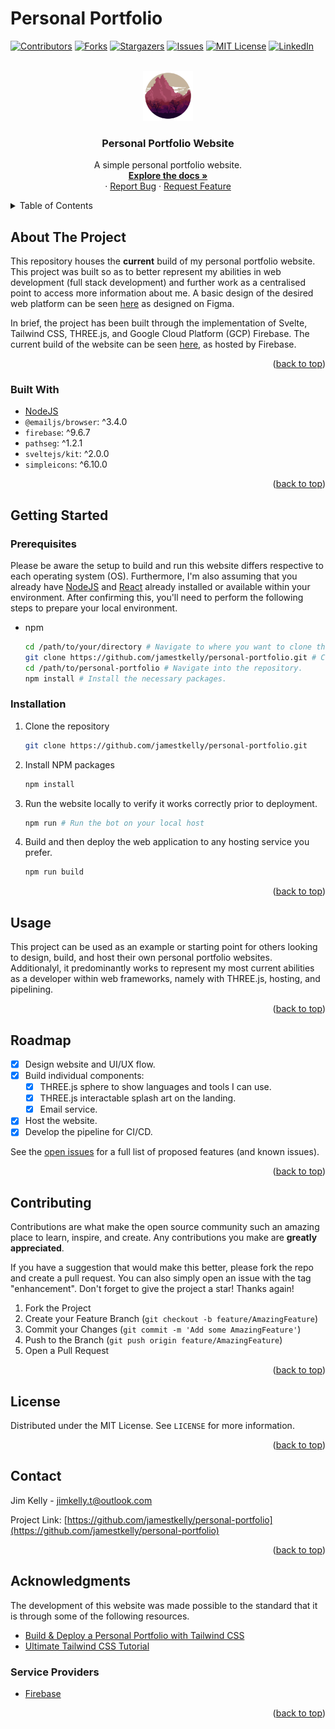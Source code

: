 # Personal Portfolio

<div id="top"></div>
<!--
*** Thanks for checking out the Best-README-Template. If you have a suggestion
*** that would make this better, please fork the repo and create a pull request
*** or simply open an issue with the tag "enhancement".
*** Don't forget to give the project a star!
*** Thanks again! Now go create something AMAZING! :D
-->

<!-- PROJECT SHIELDS -->
<!--
*** I'm using markdown "reference style" links for readability.
*** Reference links are enclosed in brackets [ ] instead of parentheses ( ).
*** See the bottom of this document for the declaration of the reference variables
*** for contributors-url, forks-url, etc. This is an optional, concise syntax you may use.
*** https://www.markdownguide.org/basic-syntax/#reference-style-links
-->

[![Contributors][contributors-shield]][contributors-url]
[![Forks][forks-shield]][forks-url]
[![Stargazers][stars-shield]][stars-url]
[![Issues][issues-shield]][issues-url]
[![MIT License][license-shield]][license-url]
[![LinkedIn][linkedin-shield]][linkedin-url]

<!-- PROJECT LOGO -->
<br />
<div align="center">
  <a href="https://github.com/jamestkelly/personal-portfolio">
    <img src="public/logo512.png" alt="Logo" width="80" height="80">
  </a>

<h3 align="center">Personal Portfolio Website</h3>

  <p align="center">
    A simple personal portfolio website.
    <br />
    <a href="https://github.com/jamestkelly/personal-portfolio"><strong>Explore the docs »</strong></a>
    <br />
    ·
    <a href="https://github.com/jamestkelly/personal-portfolio/issues">Report Bug</a>
    ·
    <a href="https://github.com/jamestkelly/personal-portfolio/issues">Request Feature</a>
  </p>
</div>

<!-- TABLE OF CONTENTS -->
<details>
  <summary>Table of Contents</summary>
  <ol>
    <li>
      <a href="#about-the-project">About The Project</a>
      <ul>
        <li><a href="#built-with">Built With</a></li>
      </ul>
    </li>
    <li>
      <a href="#getting-started">Getting Started</a>
      <ul>
        <li><a href="#prerequisites">Prerequisites</a></li>
        <li><a href="#installation">Installation</a></li>
      </ul>
    </li>
    <li><a href="#usage">Usage</a></li>
    <li><a href="#roadmap">Roadmap</a></li>
    <li><a href="#contributing">Contributing</a></li>
    <li><a href="#license">License</a></li>
    <li><a href="#contact">Contact</a></li>
    <li><a href="#acknowledgments">Acknowledgments</a></li>
  </ol>
</details>

<!-- ABOUT THE PROJECT -->

## About The Project

This repository houses the **current** build of my personal portfolio website. This project was built so as to better represent my abilities in web development (full stack development) and further work as a centralised point to access more information about me. A basic design of the desired web platform can be seen [here](https://www.figma.com/file/KKP7CBfZuGCs80q9LqlfzE/Personal-Portfolio-Website-%7C-2022---Present?node-id=0%3A1) as designed on Figma.

In brief, the project has been built through the implementation of Svelte, Tailwind CSS, THREE.js, and Google Cloud Platform (GCP) Firebase. The current build of the website can be seen [here](http://jim-t-kelly.web.app), as hosted by Firebase.
<p align="right">(<a href="#top">back to top</a>)</p>

### Built With

- [NodeJS](https://nodejs.org/en/)
- `@emailjs/browser`: ^3.4.0
- `firebase`: ^9.6.7
- `pathseg`: ^1.2.1
- `sveltejs/kit`: ^2.0.0
- `simpleicons`: ^6.10.0

<p align="right">(<a href="#top">back to top</a>)</p>

<!-- GETTING STARTED -->

## Getting Started

### Prerequisites

Please be aware the setup to build and run this website differs respective to each operating system (OS). Furthermore, I'm also assuming that you already have [NodeJS](https://nodejs.org/en/) and [React](https://reactjs.org) already installed or available within your environment. After confirming this, you'll need to perform the following steps to prepare your local environment.

- npm

  ```sh
  cd /path/to/your/directory # Navigate to where you want to clone the repository. 
  git clone https://github.com/jamestkelly/personal-portfolio.git # Clone the repository.
  cd /path/to/personal-portfolio # Navigate into the repository.
  npm install # Install the necessary packages.
  ```

### Installation

1. Clone the repository

   ```sh
   git clone https://github.com/jamestkelly/personal-portfolio.git
   ```

2. Install NPM packages

   ```sh
   npm install
   ```

3. Run the website locally to verify it works correctly prior to deployment.

   ```sh
   npm run # Run the bot on your local host
   ```

4. Build and then deploy the web application to any hosting service you prefer.
   
   ```sh
   npm run build
   ```

<p align="right">(<a href="#top">back to top</a>)</p>

<!-- USAGE EXAMPLES -->

## Usage

This project can be used as an example or starting point for others looking to design, build, and host their own personal portfolio websites. Additionalyl, it predominantly works to represent my most current abilities as a developer within web frameworks, namely with THREE.js, hosting, and pipelining.

<p align="right">(<a href="#top">back to top</a>)</p>

<!-- ROADMAP -->

## Roadmap

- [x] Design website and UI/UX flow.
- [x] Build individual components:
  - [x] THREE.js sphere to show languages and tools I can use.
  - [x] THREE.js interactable splash art on the landing.
  - [x] Email service.
- [x] Host the website.
- [x] Develop the pipeline for CI/CD. 

See the [open issues](https://github.com/jamestkelly/personal-portfolio/issues) for a full list of proposed features (and known issues).

<p align="right">(<a href="#top">back to top</a>)</p>

<!-- CONTRIBUTING -->

## Contributing

Contributions are what make the open source community such an amazing place to learn, inspire, and create. Any contributions you make are **greatly appreciated**.

If you have a suggestion that would make this better, please fork the repo and create a pull request. You can also simply open an issue with the tag "enhancement".
Don't forget to give the project a star! Thanks again!

1. Fork the Project
2. Create your Feature Branch (`git checkout -b feature/AmazingFeature`)
3. Commit your Changes (`git commit -m 'Add some AmazingFeature'`)
4. Push to the Branch (`git push origin feature/AmazingFeature`)
5. Open a Pull Request

<p align="right">(<a href="#top">back to top</a>)</p>

<!-- LICENSE -->

## License

Distributed under the MIT License. See `LICENSE` for more information.

<p align="right">(<a href="#top">back to top</a>)</p>

<!-- CONTACT -->

## Contact

Jim Kelly - jimkelly.t@outlook.com

Project Link: [https://github.com/jamestkelly/personal-portfolio](https://github.com/jamestkelly/personal-portfolio)

<p align="right">(<a href="#top">back to top</a>)</p>

<!-- ACKNOWLEDGMENTS -->

## Acknowledgments

The development of this website was made possible to the standard that it is through some of the following resources.

- [Build & Deploy a Personal Portfolio with Tailwind CSS](https://youtu.be/Vp6GC3jKG20)
- [Ultimate Tailwind CSS Tutorial](https://youtu.be/pfaSUYaSgRo)

### Service Providers

- [Firebase](https://firebase.google.com/)

<p align="right">(<a href="#top">back to top</a>)</p>

<!-- MARKDOWN LINKS & IMAGES -->
<!-- https://www.markdownguide.org/basic-syntax/#reference-style-links -->

[contributors-shield]: https://img.shields.io/github/contributors/jamestkelly/personal-portfolio.svg?style=for-the-badge
[contributors-url]: https://github.com/jamestkelly/personal-portfolio/graphs/contributors
[forks-shield]: https://img.shields.io/github/forks/jamestkelly/personal-portfolio.svg?style=for-the-badge
[forks-url]: https://github.com/jamestkelly/personal-portfolio/network/members
[stars-shield]: https://img.shields.io/github/stars/jamestkelly/personal-portfolio.svg?style=for-the-badge
[stars-url]: https://github.com/jamestkelly/personal-portfolio/stargazers
[issues-shield]: https://img.shields.io/github/issues/jamestkelly/personal-portfolio.svg?style=for-the-badge
[issues-url]: https://github.com/jamestkelly/personal-portfolio/issues
[license-shield]: https://img.shields.io/github/license/jamestkelly/personal-portfolio.svg?style=for-the-badge
[license-url]: https://github.com/jamestkelly/personal-portfolio/blob/master/LICENSE.txt
[linkedin-shield]: https://img.shields.io/badge/-LinkedIn-black.svg?style=for-the-badge&logo=linkedin&colorB=555
[linkedin-url]: https://linkedin.com/in/jimkellyt
